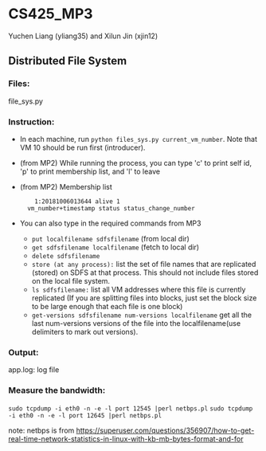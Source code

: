 # CS425_MP3

Yuchen Liang (yliang35) and Xilun Jin (xjin12)
## Distributed File System
### Files:

file_sys.py

### Instruction:

* In each machine, run `python files_sys.py current_vm_number`. Note that VM 10 should be run first (introducer).
* (from MP2) While running the process, you can type 'c' to print self id, 'p' to print membership list, and 'l' to leave
* (from MP2) Membership list

	```
		1:20181006013644 alive 1
	  vm_number+timestamp status status_change_number
	```
* You can also type in the required commands from MP3
	*	`put localfilename sdfsfilename` (from local dir)
	*	`get sdfsfilename localfilename` (fetch to local dir)
	*	`delete sdfsfilename`
	*	`store (at any process):` list the set of file names that are replicated (stored) on SDFS at that process. This should not include files stored on the local file system.
	*	`ls sdfsfilename:` list all VM addresses where this file is currently replicated (If you are splitting files into blocks, just set the block size to be large enough that each file is one block)
	*	`get-versions sdfsfilename num-versions localfilename` get all the last num-versions versions of the file into the localfilename(use delimiters to mark out versions).


### Output:

app.log: log file

### Measure the bandwidth:
`sudo tcpdump -i eth0 -n -e -l port 12545 |perl netbps.pl`
`sudo tcpdump -i eth0 -n -e -l port 12645 |perl netbps.pl`

note: netbps is from https://superuser.com/questions/356907/how-to-get-real-time-network-statistics-in-linux-with-kb-mb-bytes-format-and-for
